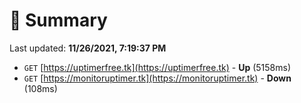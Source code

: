 # 📖 Summary
Last updated: **11/26/2021, 7:19:37 PM**

- `GET` [https://uptimerfree.tk](https://uptimerfree.tk) - **Up** (5158ms)
- `GET` [https://monitoruptimer.tk](https://monitoruptimer.tk) - **Down** (108ms)
